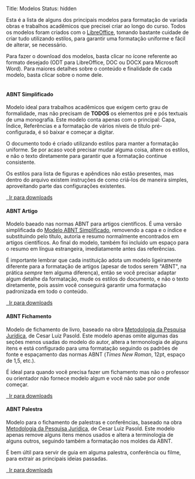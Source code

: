 Title: Modelos
Status: hidden

Esta é a lista de alguns dos principais modelos para formatação de
variada obras e trabalhos acadêmicos que precisei criar ao longo do
curso. Todos os modelos foram criados com o
[LibreOffice](http://pt-br.libreoffice.org/), tomando bastante cuidade
de criar tudo utilizando estilos, para garantir uma formatação
uniforme e fácil de alterar, se necessário.

Para fazer o download dos modelos, basta clicar no ícone referente ao
formato desejado (ODT para LibreOffice, DOC ou DOCX para Microsoft
Word). Para maiores detalhes sobre o conteúdo e finalidade de cada
modelo, basta clicar sobre o nome dele.

<table id="modelos-download" class="hover row-border stripe">
<thead></thead>
<tbody></tbody>
</table>

<script type="text/javascript" src="../js/modelos.js"></script>


#### ABNT Simplificado

Modelo ideal para trabalhos acadêmicos que exigem certo grau de
formalidade, mas não precisam de **TODOS** os elementos pré e pós textuais
de uma monografia. Este modelo conta apenas com o principal: Capa,
Índice, Referências e a formatação de vários níveis de título
pré-configurada, é só baixar e começar a digitar.

O documento todo é criado utilizando estilos para manter a formatação
uniforme. Se por acaso você precisar mudar alguma coisa, altere os
estilos, e não o texto diretamente para garantir que a formatação
continue consistente.

Os estilos para lista de figuras e apêndices não estão presentes, mas
dentro do arquivo existem instruções de como criá-los de maneira
simples, aproveitando parte das configurações existentes.

<a href="#modelos-download" class="go-up"><i class="fa
fa-arrow-up"></i>&nbsp;&nbsp;Ir para downloads</a>

#### ABNT Artigo

Modelo baeado nas normas ABNT para artigos científicos. É uma versão
simplificada do [Modelo ABNT Simplificado](#abnt-simplificado),
removendo a capa e o índice e substituindo pelo título, autoria e
resumo normalmente encontrados em artigos científicos. Ao final do
modelo, também foi incluído um espaço para o resumo em língua
estrangeira, imediatamente antes das referências.

É importante lembrar que cada instituição adota um modelo ligeiramente
diferente para a formatação de artigos (apesar de todos serem "ABNT",
na prática *sempre* tem alguma diferença), então se você precisar
adaptar algum detalhe da formatação, mude os estilos do documento, e
não o texto diretamente, pois assim você conseguirá garantir uma
formatação padronizada em todo o conteúdo.

<a href="#modelos-download" class="go-up"><i class="fa
fa-arrow-up"></i>&nbsp;&nbsp;Ir para downloads</a>

#### ABNT Fichamento

Modelo de fichamento de livro, baseado na obra
[Metodologia da Pesquisa Jurídica](http://www.saraiva.com.br/metodologia-da-pesquisa-juridica-teoria-e-pratica-12-ed-3427531.html),
de Cesar Luiz Pasold. Este modelo apenas omite algumas das seções
menos usadas do modelo do autor, altera a termonologia de alguns itens
e está configurado para uma formatação seguindo os padrões de fonte e
espaçamento das normas ABNT (*Times New Roman*, 12pt, espaço de 1,5,
etc.).

É ideal para quando você precisa fazer um fichamento mas não o
professor ou orientador não fornece modelo algum e você não sabe por
onde começar.

<a href="#modelos-download" class="go-up"><i class="fa
fa-arrow-up"></i>&nbsp;&nbsp;Ir para downloads</a>

#### ABNT Palestra

Modelo para o fichamento de palestras e conferências, baseado na obra
[Metodologia da Pesquisa Jurídica](http://www.saraiva.com.br/metodologia-da-pesquisa-juridica-teoria-e-pratica-12-ed-3427531.html),
de Cesar Luiz Pasold. Este modelo apenas remove alguns itens menos
usados e altera a terminologia de alguns outros, seguindo também a
formatação nos moldes da ABNT.

É bem últil para servir de guia em alguma palestra, conferência ou
filme, para extrair as principais ideias passadas.

<a href="#modelos-download" class="go-up"><i class="fa
fa-arrow-up"></i>&nbsp;&nbsp;Ir para downloads</a>


<!-- Local Variables: -->
<!-- coding: utf-8-unix -->
<!-- End: -->
